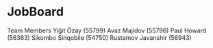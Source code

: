 # JobBoard

Team Members
Yiğit Özay (55799) 
Avaz Majidov (55796) 
Paul Howard (56363) 
Sikombo Sinqobile (54750) 
Rustamov Javanshir (56943) 
